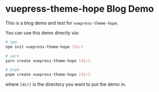 # vuepress-theme-hope Blog Demo

This is a blog demo and test for `vuepress-theme-hope`.

You can use this demo directly via:

```bash
# npm
npm init vuepress-theme-hope [dir]

# yarn
yarn create vuepress-theme-hope [dir]

# pnpm
pnpm create vuepress-theme-hope [dir]
```

where `[dir]` is the directory you want to put the demo in.
